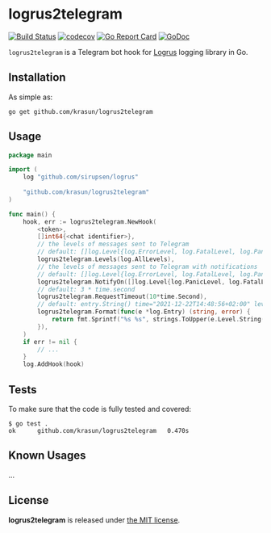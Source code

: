 # logrus2telegram

[![Build Status](https://app.travis-ci.com/krasun/logrus2telegram.svg?branch=main)](https://app.travis-ci.com/krasun/logrus2telegram)
[![codecov](https://codecov.io/gh/krasun/logrus2telegram/branch/main/graph/badge.svg?token=8NU6LR4FQD)](https://codecov.io/gh/krasun/logrus2telegram)
[![Go Report Card](https://goreportcard.com/badge/github.com/krasun/logrus2telegram)](https://goreportcard.com/report/github.com/krasun/logrus2telegram)
[![GoDoc](https://godoc.org/https://godoc.org/github.com/krasun/logrus2telegram?status.svg)](https://godoc.org/github.com/krasun/logrus2telegram)

`logrus2telegram` is a Telegram bot hook for [Logrus](https://github.com/sirupsen/logrus) logging library in Go.

## Installation

As simple as:

```
go get github.com/krasun/logrus2telegram
```

## Usage 

```go
package main

import (
	log "github.com/sirupsen/logrus"
	
	"github.com/krasun/logrus2telegram"
)

func main() {	
	hook, err := logrus2telegram.NewHook(
		<token>, 
		[]int64{<chat identifier>},
		// the levels of messages sent to Telegram
		// default: []log.Level{log.ErrorLevel, log.FatalLevel, log.PanicLevel, log.WarnLevel, log.InfoLevel}		InfoLevel}
		logrus2telegram.Levels(log.AllLevels),
		// the levels of messages sent to Telegram with notifications
		// default: []log.Level{log.ErrorLevel, log.FatalLevel, log.PanicLevel, log.WarnLevel, log.InfoLevel}		
		logrus2telegram.NotifyOn([]log.Level{log.PanicLevel, log.FatalLevel, log.ErrorLevel, log.InfoLevel}),
		// default: 3 * time.second
		logrus2telegram.RequestTimeout(10*time.Second),
		// default: entry.String() time="2021-12-22T14:48:56+02:00" level=debug msg="example"
		logrus2telegram.Format(func(e *log.Entry) (string, error) {
			return fmt.Sprintf("%s %s", strings.ToUpper(e.Level.String()), e.Message), nil
		}),
	)
	if err != nil {
		// ...
	}
	log.AddHook(hook)
```

## Tests 

To make sure that the code is fully tested and covered:

```
$ go test .
ok  	github.com/krasun/logrus2telegram	0.470s
```

## Known Usages 

...

## License 

**logrus2telegram** is released under [the MIT license](LICENSE).